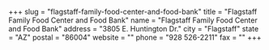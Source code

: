 +++
slug = "flagstaff-family-food-center-and-food-bank"
title = "Flagstaff Family Food Center and Food Bank"
name = "Flagstaff Family Food Center and Food Bank"
address = "3805 E. Huntington Dr."
city = "Flagstaff"
state = "AZ"
postal = "86004"
website = ""
phone = "928 526-2211"
fax = ""
+++

